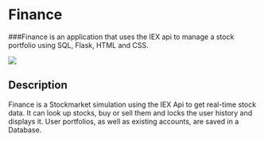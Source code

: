 # Finance
###Finance is an application that uses the IEX api to manage a stock portfolio using SQL, Flask, HTML and CSS.

![](/static/finance2.gif)

## Description
Finance is a Stockmarket simulation using the IEX Api to get real-time stock data.
It can look up stocks, buy or sell them and locks the user history and displays it.
User portfolios, as well as existing accounts, are saved in a Database.
